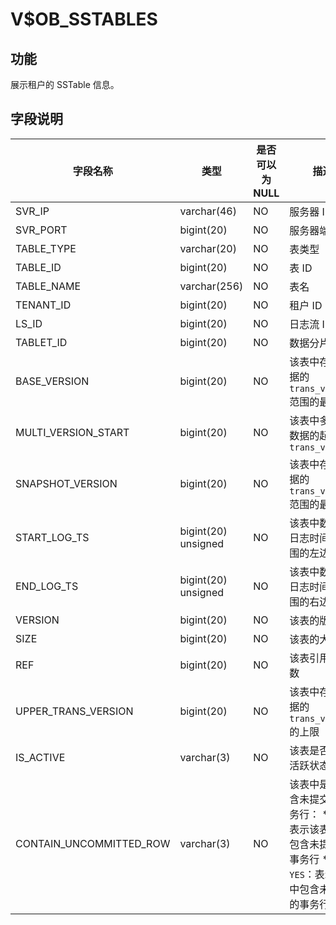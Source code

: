 V$OB_SSTABLES 
==================================



功能 
-----------------------

展示租户的 SSTable 信息。

字段说明 
-------------------------



|          字段名称           |         类型          | 是否可以为 NULL |                                                                                  描述                                                                                   |
|-------------------------|---------------------|------------|-----------------------------------------------------------------------------------------------------------------------------------------------------------------------|
| SVR_IP                  | varchar(46)         | NO         | 服务器 IP 地址                                                                                                                                                             |
| SVR_PORT                | bigint(20)          | NO         | 服务器端口号                                                                                                                                                                |
| TABLE_TYPE              | varchar(20)         | NO         | 表类型                                                                                                                                                                   |
| TABLE_ID                | bigint(20)          | NO         | 表 ID                                                                                                                                                                  |
| TABLE_NAME              | varchar(256)        | NO         | 表名                                                                                                                                                                    |
| TENANT_ID               | bigint(20)          | NO         | 租户 ID                                                                                                                                                                 |
| LS_ID                   | bigint(20)          | NO         | 日志流 ID                                                                                                                                                                |
| TABLET_ID               | bigint(20)          | NO         | 数据分片 ID                                                                                                                                                               |
| BASE_VERSION            | bigint(20)          | NO         | 该表中存储数据的 `trans_version` 范围的最小值                                                                                                                                       |
| MULTI_VERSION_START     | bigint(20)          | NO         | 该表中多版本数据的起始 `trans_version`                                                                                                                                           |
| SNAPSHOT_VERSION        | bigint(20)          | NO         | 该表中存储数据的 `trans_version` 范围的最大值                                                                                                                                       |
| START_LOG_TS            | bigint(20) unsigned | NO         | 该表中数据的日志时间戳范围的左边界                                                                                                                                                     |
| END_LOG_TS              | bigint(20) unsigned | NO         | 该表中数据的日志时间戳范围的右边界                                                                                                                                                     |
| VERSION                 | bigint(20)          | NO         | 该表的版本                                                                                                                                                                 |
| SIZE                    | bigint(20)          | NO         | 该表的大小                                                                                                                                                                 |
| REF                     | bigint(20)          | NO         | 该表引用的计数                                                                                                                                                               |
| UPPER_TRANS_VERSION     | bigint(20)          | NO         | 该表中存储数据的 `trans_version` 的上限                                                                                                                                          |
| IS_ACTIVE               | varchar(3)          | NO         | 该表是否处于活跃状态                                                                                                                                                            |
| CONTAIN_UNCOMMITTED_ROW | varchar(3)          | NO         | 该表中是否包含未提交的事务行： * `NO`：表示该表中不包含未提交的事务行   * `YES`：表示该表中包含未提交的事务行    |


